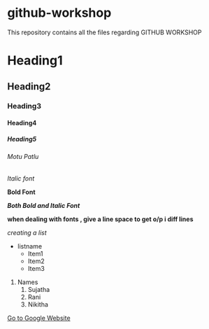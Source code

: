 # github-workshop
This repository contains all the files regarding GITHUB WORKSHOP
# Heading1
## Heading2
### Heading3
#### Heading4
##### Heading5
###### Motu Patlu
*Italic font*

**Bold Font**

***Both Bold and Italic Font***

**when dealing with fonts , give a line space to get o/p i diff lines**

*creating a list*
* listname
  * Item1
  * Item2
  * Item3
1. Names
    1. Sujatha
    2. Rani
    3. Nikitha
    
[Go to Google Website](https://www.google.co.in/)
